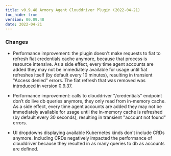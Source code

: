 ```yaml
---
title: v0.9.48 Armory Agent Clouddriver Plugin (2022-04-21)
toc_hide: true
version: 00.09.48
date: 2022-04-21
---
```


### Changes

* Performance improvement: the plugin doesn't make requests to fiat to refresh fiat credentials cache anymore, because that process is resource intensive. As a side effect, every time agent accounts are added they may not be immediately available for usage until fiat refreshes itself (by default every 10 minutes), resulting in transient "Access denied" errors. The fiat refresh that was removed was introduced in version 0.9.37.

* Performance improvement: calls to clouddriver "/credentials" endpoint don’t do live db queries anymore, they only read from in-memory cache. As a side effect, every time agent accounts are added they may not be immediately available for usage until the in-memory cache is refreshed (by default every 30 seconds), resulting in transient "account not found" errors.

* UI dropdowns displaying available Kubernetes kinds don't include CRDs anymore. Including CRDs negatively impacted the performance of clouddriver because they resulted in as many queries to db as accounts are defined.

